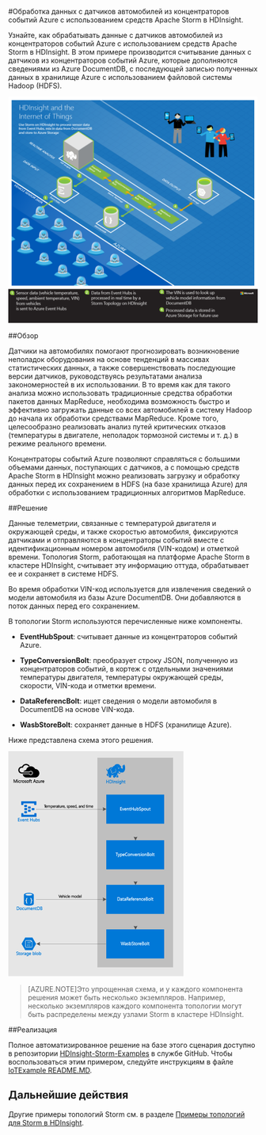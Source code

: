 <properties
 pageTitle="Обработка данных с датчиков автомобилей с использованием Apache Storm в HDInsight | Microsoft Azure"
 description="Узнайте, как обрабатывать данные с датчиков автомобилей из концентраторов событий с использованием средств Apache Storm в HDInsight. Добавление модели данных из DocumentDB и сохранение выходных данных в хранилище."
 services="hdinsight,documentdb,notification-hubs"
 documentationCenter=""
 authors="Blackmist"
 manager="paulettm"
 editor="cgronlun"/>

<tags
ms.service="hdinsight"
ms.devlang="java"
ms.topic="article"
ms.tgt_pltfrm="na"
ms.workload="big-data"
ms.date="09/23/2015"
ms.author="larryfr"/>

#Обработка данных с датчиков автомобилей из концентраторов событий Azure с использованием средств Apache Storm в HDInsight.

Узнайте, как обрабатывать данные с датчиков автомобилей из концентраторов событий Azure с использованием средств Apache Storm в HDInsight. В этом примере производится считывание данных с датчиков из концентраторов событий Azure, которые дополняются сведениями из Azure DocumentDB, с последующей записью полученных данных в хранилище Azure с использованием файловой системы Hadoop (HDFS).

![HDInsight и схема архитектуры Интернета вещей (IoT)](./media/hdinsight-storm-iot-eventhub-documentdb/iot.png)

##Обзор

Датчики на автомобилях помогают прогнозировать возникновение неполадок оборудования на основе тенденций в массивах статистических данных, а также совершенствовать последующие версии датчиков, руководствуясь результатами анализа закономерностей в их использовании. В то время как для такого анализа можно использовать традиционные средства обработки пакетов данных MapReduce, необходима возможность быстро и эффективно загружать данные со всех автомобилей в систему Hadoop до начала их обработки средствами MapReduce. Кроме того, целесообразно реализовать анализ путей критических отказов (температуры в двигателе, неполадок тормозной системы и т. д.) в режиме реального времени.

Концентраторы событий Azure позволяют справляться с большими объемами данных, поступающих с датчиков, а с помощью средств Apache Storm в HDInsight можно реализовать загрузку и обработку данных перед их сохранением в HDFS (на базе хранилища Azure) для обработки с использованием традиционных алгоритмов MapReduce.

##Решение

Данные телеметрии, связанные с температурой двигателя и окружающей среды, и также скоростью автомобиля, фиксируются датчиками и отправляются в концентраторы событий вместе с идентификационным номером автомобиля (VIN-кодом) и отметкой времени. Топология Storm, работающая на платформе Apache Storm в кластере HDInsight, считывает эту информацию оттуда, обрабатывает ее и сохраняет в системе HDFS.

Во время обработки VIN-код используется для извлечения сведений о модели автомобиля из базы Azure DocumentDB. Они добавляются в поток данных перед его сохранением.

В топологии Storm используются перечисленные ниже компоненты.

* **EventHubSpout**: считывает данные из концентраторов событий Azure.

* **TypeConversionBolt**: преобразует строку JSON, полученную из концентраторов событий, в кортеж с отдельными значениями температуры двигателя, температуры окружающей среды, скорости, VIN-кода и отметки времени.

* **DataReferencBolt**: ищет сведения о модели автомобиля в DocumentDB на основе VIN-кода.

* **WasbStoreBolt**: сохраняет данные в HDFS (хранилище Azure).

Ниже представлена схема этого решения.

![топология Storm](./media/hdinsight-storm-iot-eventhub-documentdb/iottopology.png)

> [AZURE.NOTE]Это упрощенная схема, и у каждого компонента решения может быть несколько экземпляров. Например, несколько экземпляров каждого компонента топологии могут быть распределены между узлами Storm в кластере HDInsight.

##Реализация

Полное автоматизированное решение на базе этого сценария доступно в репозитории <a href="https://github.com/hdinsight/hdinsight-storm-examples" target="_blank">HDInsight-Storm-Examples</a> в службе GitHub. Чтобы воспользоваться этим примером, следуйте инструкциям в файле [IoTExample README.MD](https://github.com/hdinsight/hdinsight-storm-examples/blob/master/IotExample/README.md).

## Дальнейшие действия

Другие примеры топологий Storm см. в разделе [Примеры топологий для Storm в HDInsight](hdinsight-storm-example-topology.md).

<!---HONumber=Sept15_HO4-->